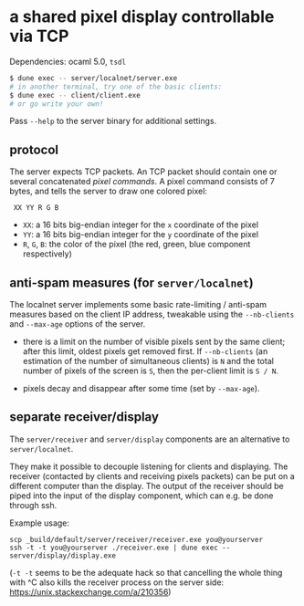 # a shared pixel display controllable via TCP

Dependencies: ocaml 5.0, `tsdl`

``` sh
$ dune exec -- server/localnet/server.exe
# in another terminal, try one of the basic clients:
$ dune exec -- client/client.exe
# or go write your own!
```

Pass `--help` to the server binary for additional settings.

## protocol

The server expects TCP packets. An TCP packet should contain one or several
concatenated *pixel commands*. A pixel command consists of 7 bytes, and tells
the server to draw one colored pixel:

```
 XX YY R G B 
```
- `XX`: a 16 bits big-endian integer for the `x` coordinate of the pixel
- `YY`: a 16 bits big-endian integer for the `y` coordinate of the pixel
- `R`, `G`, `B`: the color of the pixel (the red, green, blue component 
  respectively)

## anti-spam measures (for `server/localnet`)

The localnet server implements some basic rate-limiting / anti-spam measures
based on the client IP address, tweakable using the `--nb-clients` and
`--max-age` options of the server.

- there is a limit on the number of visible pixels sent by the same client;
  after this limit, oldest pixels get removed first. If `--nb-clients` (an
  estimation of the number of simultaneous clients) is `N` and the total number
  of pixels of the screen is `S`, then the per-client limit is `S / N`.

- pixels decay and disappear after some time (set by `--max-age`).

## separate receiver/display

The `server/receiver` and `server/display` components are an alternative to
`server/localnet`.

They make it possible to decouple listening for clients and displaying. The
receiver (contacted by clients and receiving pixels packets) can be put on a
different computer than the display. The output of the receiver should be piped
into the input of the display component, which can e.g. be done through ssh.

Example usage:
```
scp _build/default/server/receiver/receiver.exe you@yourserver
ssh -t -t you@yourserver ./receiver.exe | dune exec -- server/display/display.exe
```

(`-t -t` seems to be the adequate hack so that cancelling the whole thing with
^C also kills the receiver process on the server side:
https://unix.stackexchange.com/a/210356)
